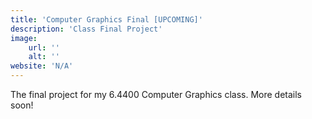 ```yaml
---
title: 'Computer Graphics Final [UPCOMING]'
description: 'Class Final Project'
image:
    url: ''
    alt: ''
website: 'N/A'
---
```

The final project for my 6.4400 Computer Graphics class. More details soon!

